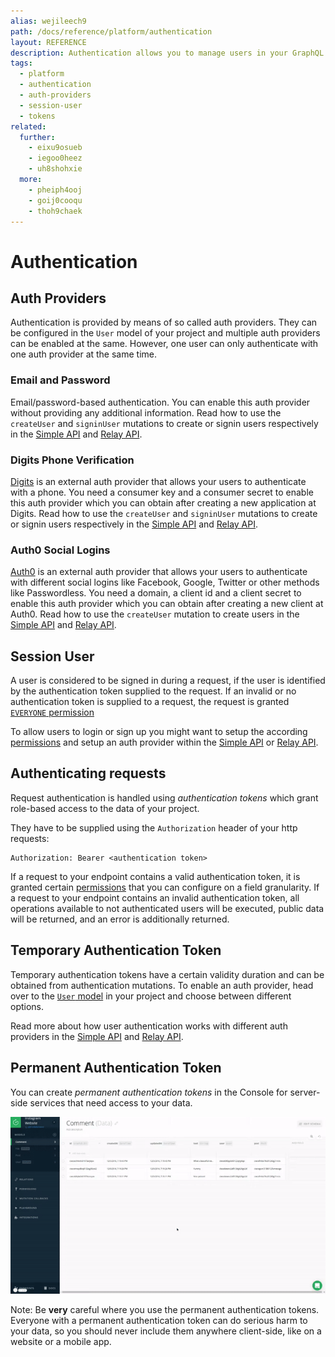 ```yaml
---
alias: wejileech9
path: /docs/reference/platform/authentication
layout: REFERENCE
description: Authentication allows you to manage users in your GraphQL backend. Use authentication providers like Auth0 and Digits out-of-the-box.
tags:
  - platform
  - authentication
  - auth-providers
  - session-user
  - tokens
related:
  further:
    - eixu9osueb
    - iegoo0heez
    - uh8shohxie
  more:
    - pheiph4ooj
    - goij0cooqu
    - thoh9chaek
---
```


# Authentication

## Auth Providers

Authentication is provided by means of so called auth providers. They can be configured in the `User` model of your project and multiple auth providers can be enabled at the same. However, one user can only authenticate with one auth provider at the same time.

### Email and Password

Email/password-based authentication. You can enable this auth provider without providing any additional information.
Read how to use the `createUser` and `signinUser` mutations to create or signin users respectively in the [Simple API](!alias-eixu9osueb#email-and-password) and [Relay API](!alias-yoh9thaip0#email-and-password).

### Digits Phone Verification

[Digits](https://get.digits.com/) is an external auth provider that allows your users to authenticate with a phone. You need a consumer key and a consumer secret to enable this auth provider which you can obtain after creating a new application at Digits. Read how to use the `createUser` and `signinUser` mutations to create or signin users respectively in the [Simple API](!alias-eixu9osueb#digits-phone-verification) and [Relay API](!alias-yoh9thaip0#digits-phone-verification).

### Auth0 Social Logins

[Auth0](https://auth0.com/) is an external auth provider that allows your users to authenticate with different social logins like Facebook, Google, Twitter or other methods like Passwordless. You need a domain, a client id and a client secret to enable this auth provider which you can obtain after creating a new client at Auth0. Read how to use the `createUser` mutation to create users in the [Simple API](!alias-eixu9osueb#auth0-social-logins) and [Relay API](!alias-yoh9thaip0#auth0-social-logins).

## Session User

A user is considered to be signed in during a request, if the user is identified by the authentication token supplied to the request.
If an invalid or no authentication token is supplied to a request, the request is granted [`EVERYONE` permission](!alias-iegoo0heez#permission-parameters)

To allow users to login or sign up you might want to setup the according [permissions](permissions) and setup an auth provider within the [Simple API](!alias-eixu9osueb) or [Relay API](!alias-yoh9thaip0).

## Authenticating requests

Request authentication is handled using *authentication tokens* which grant role-based access to the data of your project.

They have to be supplied using the `Authorization` header of your http requests:

```plain
Authorization: Bearer <authentication token>
```

If a request to your endpoint contains a valid authentication token, it is granted certain [permissions](permissions) that you can configure on a field granularity. If a request to your endpoint contains an invalid authentication token, all operations available to not authenticated users will be executed, public data will be returned, and an error is additionally returned.

## Temporary Authentication Token

Temporary authentication tokens have a certain validity duration and can be obtained from authentication mutations.
To enable an auth provider, head over to the [`User` model](system-artifacts) in your project and choose between different options.

Read more about how user authentication works with different auth providers in the [Simple API](!alias-eixu9osueb) and [Relay API](!alias-yoh9thaip0).

## Permanent Authentication Token

You can create *permanent authentication tokens* in the Console for server-side services that need access to your data.

![](./copy-pat.gif?width=400)

Note: Be **very** careful where you use the permanent authentication tokens. Everyone with a permanent authentication token can do serious harm to your data, so you should never include them anywhere client-side, like on a website or a mobile app.
